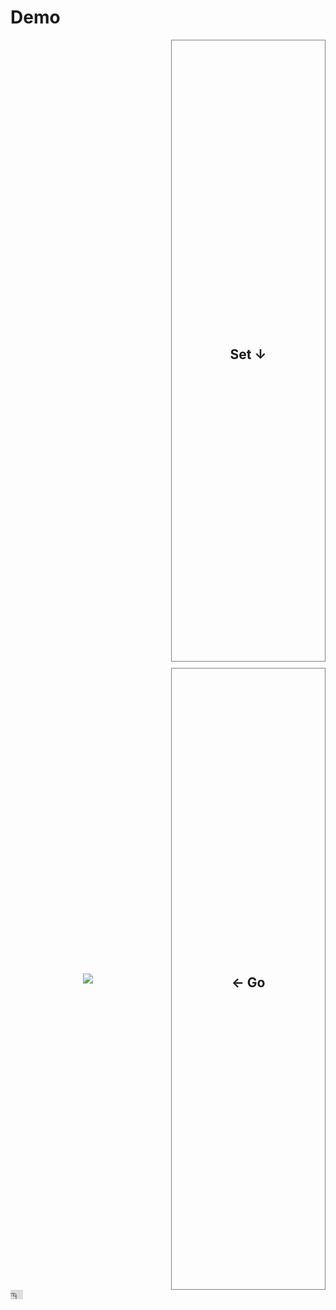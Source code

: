 # Demo

<!-- <div style="display: flex; justify-content: center; align-items: center; height: 50vh;">
    <h1>Let's get started.. <img src="https://img.icons8.com/ios/50/000000/rocket.png"/></h1> 
</div> -->


<div style="display: grid; grid-template-columns: repeat(2, 1fr); height: 50vh; gap: 10px;">
    <div style="display: flex; justify-content: center; align-items: center; border: 1px solid grey; animation: fadeIn 2s ease-in-out infinite alternate, rotate 3s linear infinite;">
        <h2>Get &rarr;</h2>
    </div>
    <div style="display: flex; justify-content: center; align-items: center; border: 1px solid grey; animation: fadeIn 2s ease-in-out infinite alternate 0.5s, rotate 3s linear infinite 0.5s;">
        <h2>Set &darr; </h2>
    </div>
    <div style="display: flex; justify-content: center; align-items: center; animation: fadeIn 2s ease-in-out infinite alternate 1s, rotate 3s linear infinite 1s;">
        <img src="https://img.icons8.com/color/48/000000/rocket.png"/>
    </div>
    <div style="display: flex; justify-content: center; align-items: center; border: 1px solid grey; animation: fadeIn 2s ease-in-out infinite alternate 1.5s, rotate 3s linear infinite 1.5s;">
        <h2> &larr; Go  </h2>
    </div>
</div>
<style>
@keyframes fadeIn {
    from { opacity: 0; transform: translateY(20px); }
    to { opacity: 1; transform: translateY(0); }
}
</style>

<iframe width="20" height="15" src="https://www.youtube.com/embed/MJt_Z11Ug8E?" 
title="YouTube video player" frameborder="0"></iframe>




